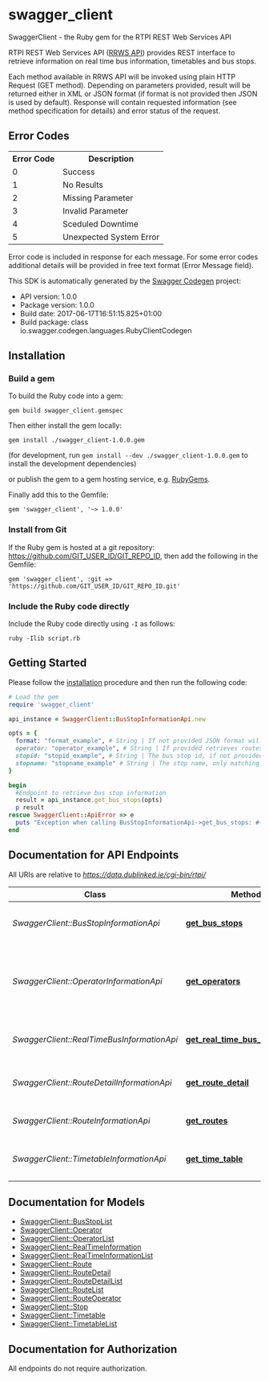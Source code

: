 # swagger_client

SwaggerClient - the Ruby gem for the RTPI REST Web Services API

<p>RTPI REST Web Services API (<a href=\"https://goo.gl/s6NTJe\">RRWS API</a>) provides REST interface to retrieve information on real time bus information, timetables and bus stops. </p> <p>Each method available in RRWS API will be invoked using plain HTTP Request (GET method). Depending on parameters provided, result will be returned either in XML or JSON format (if format is not provided then JSON is used by default). Response will contain requested information (see method specification for details) and error status of the request.</p>  <h2>Error Codes</h2> <table> <tr><th>Error Code</th><th>Description</th></tr> <tr><td>0</td><td>Success</td></tr> <tr><td>1</td><td>No Results</td></tr> <tr><td>2</td><td>Missing Parameter</td></tr> <tr><td>3</td><td>Invalid Parameter</td></tr> <tr><td>4</td><td>Sceduled Downtime</td></tr> <tr><td>5</td><td>Unexpected System Error</td></tr> </table> <p>Error code is included in response for each message. For some error codes additional details will be provided in free text format (Error Message field).</p> 

This SDK is automatically generated by the [Swagger Codegen](https://github.com/swagger-api/swagger-codegen) project:

- API version: 1.0.0
- Package version: 1.0.0
- Build date: 2017-06-17T16:51:15.825+01:00
- Build package: class io.swagger.codegen.languages.RubyClientCodegen

## Installation

### Build a gem

To build the Ruby code into a gem:

```shell
gem build swagger_client.gemspec
```

Then either install the gem locally:

```shell
gem install ./swagger_client-1.0.0.gem
```
(for development, run `gem install --dev ./swagger_client-1.0.0.gem` to install the development dependencies)

or publish the gem to a gem hosting service, e.g. [RubyGems](https://rubygems.org/).

Finally add this to the Gemfile:

    gem 'swagger_client', '~> 1.0.0'

### Install from Git

If the Ruby gem is hosted at a git repository: https://github.com/GIT_USER_ID/GIT_REPO_ID, then add the following in the Gemfile:

    gem 'swagger_client', :git => 'https://github.com/GIT_USER_ID/GIT_REPO_ID.git'

### Include the Ruby code directly

Include the Ruby code directly using `-I` as follows:

```shell
ruby -Ilib script.rb
```

## Getting Started

Please follow the [installation](#installation) procedure and then run the following code:
```ruby
# Load the gem
require 'swagger_client'

api_instance = SwaggerClient::BusStopInformationApi.new

opts = { 
  format: "format_example", # String | If not provided JSON format will be used by default
  operator: "operator_example", # String | If provided retrieves routes for the given operator
  stopid: "stopid_example", # String | The bus stop id, if not provided all bus stops are returned
  stopname: "stopname_example" # String | The stop name, only matching stops are returned
}

begin
  #Endpoint to retrieve bus stop information
  result = api_instance.get_bus_stops(opts)
  p result
rescue SwaggerClient::ApiError => e
  puts "Exception when calling BusStopInformationApi->get_bus_stops: #{e}"
end

```

## Documentation for API Endpoints

All URIs are relative to *https://data.dublinked.ie/cgi-bin/rtpi/*

Class | Method | HTTP request | Description
------------ | ------------- | ------------- | -------------
*SwaggerClient::BusStopInformationApi* | [**get_bus_stops**](docs/BusStopInformationApi.md#get_bus_stops) | **GET** /busstopinformation | Endpoint to retrieve bus stop information
*SwaggerClient::OperatorInformationApi* | [**get_operators**](docs/OperatorInformationApi.md#get_operators) | **GET** /operatorinformation | Endpoint to retrieve information about route operators in the system
*SwaggerClient::RealTimeBusInformationApi* | [**get_real_time_bus_information**](docs/RealTimeBusInformationApi.md#get_real_time_bus_information) | **GET** /realtimebusinformation | Endpoint to retrieve real time bus information
*SwaggerClient::RouteDetailInformationApi* | [**get_route_detail**](docs/RouteDetailInformationApi.md#get_route_detail) | **GET** /routeinformation | Endpoint to retrieve route detail information
*SwaggerClient::RouteInformationApi* | [**get_routes**](docs/RouteInformationApi.md#get_routes) | **GET** /routelistinformation | Endpoint to retrieve list of routes
*SwaggerClient::TimetableInformationApi* | [**get_time_table**](docs/TimetableInformationApi.md#get_time_table) | **GET** /timetableinformation | Endpoint to retrieve timetable information


## Documentation for Models

 - [SwaggerClient::BusStopList](docs/BusStopList.md)
 - [SwaggerClient::Operator](docs/Operator.md)
 - [SwaggerClient::OperatorList](docs/OperatorList.md)
 - [SwaggerClient::RealTimeInformation](docs/RealTimeInformation.md)
 - [SwaggerClient::RealTimeInformationList](docs/RealTimeInformationList.md)
 - [SwaggerClient::Route](docs/Route.md)
 - [SwaggerClient::RouteDetail](docs/RouteDetail.md)
 - [SwaggerClient::RouteDetailList](docs/RouteDetailList.md)
 - [SwaggerClient::RouteList](docs/RouteList.md)
 - [SwaggerClient::RouteOperator](docs/RouteOperator.md)
 - [SwaggerClient::Stop](docs/Stop.md)
 - [SwaggerClient::Timetable](docs/Timetable.md)
 - [SwaggerClient::TimetableList](docs/TimetableList.md)


## Documentation for Authorization

 All endpoints do not require authorization.

